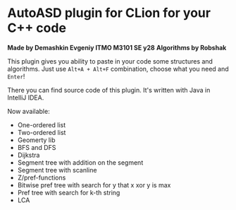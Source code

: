 # AutoASD plugin for CLion for your C++ code
**Made by Demashkin Evgeniy ITMO M3101 SE y28**
**Algorithms by Robshak**

This plugin gives you ability to paste in your code some structures and algorithms. Just use ```Alt+A + Alt+F``` combination, choose what you need and ```Enter```!

There you can find source code of this plugin. It's written with Java in IntelliJ IDEA. 

Now available:
* One-ordered list
* Two-ordered list
* Geomerty lib
* BFS and DFS
* Dijkstra
* Segment tree with addition on the segment
* Segment tree with scanline
* Z/pref-functions
* Bitwise pref tree with search for y that x xor y is max
* Pref tree with search for k-th string
* LCA

